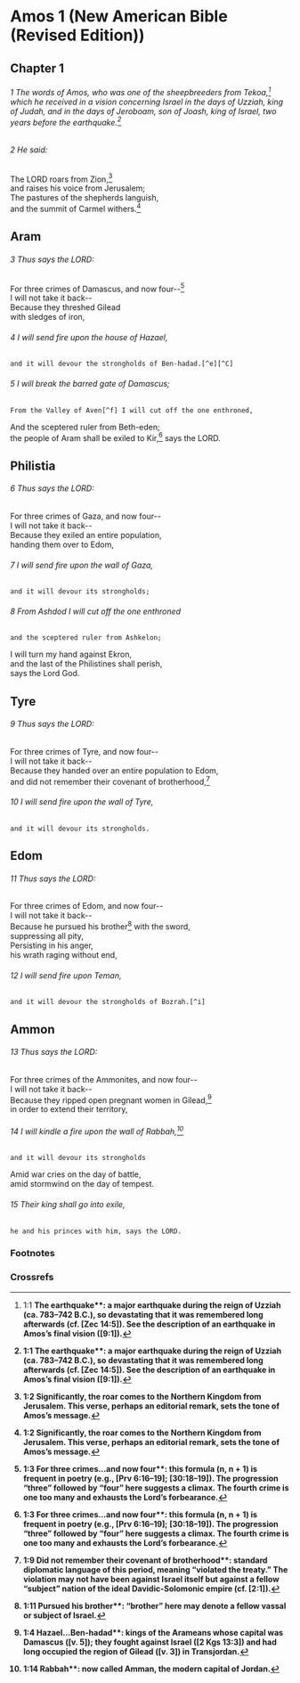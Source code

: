 
# Amos 1 (New American Bible (Revised Edition))
## Chapter 1

###### 1 The words of Amos, who was one of the sheepbreeders from Tekoa,[^A] which he received in a vision concerning Israel in the days of Uzziah, king of Judah, and in the days of Jeroboam, son of Joash, king of Israel, two years before the earthquake.[^a]  
###### 2 He said:
The LORD roars from Zion,[^b]  
    and raises his voice from Jerusalem;  
The pastures of the shepherds languish,  
    and the summit of Carmel withers.[^B]

## Aram

###### 3 Thus says the LORD:
For three crimes of Damascus, and now four--[^d]  
    I will not take it back--  
Because they threshed Gilead  
    with sledges of iron,  

###### 4 I will send fire upon the house of Hazael,  
    and it will devour the strongholds of Ben-hadad.[^e][^C]  

###### 5 I will break the barred gate of Damascus;  
    From the Valley of Aven[^f] I will cut off the one enthroned,  
And the sceptered ruler from Beth-eden;  
    the people of Aram shall be exiled to Kir,[^D] says the LORD.

## Philistia

###### 6 Thus says the LORD:
For three crimes of Gaza, and now four--  
    I will not take it back--  
Because they exiled an entire population,  
    handing them over to Edom,  

###### 7 I will send fire upon the wall of Gaza,  
    and it will devour its strongholds;  

###### 8 From Ashdod I will cut off the one enthroned  
    and the sceptered ruler from Ashkelon;  
I will turn my hand against Ekron,  
    and the last of the Philistines shall perish,  
    says the Lord God.

## Tyre

###### 9 Thus says the LORD:
For three crimes of Tyre, and now four--  
    I will not take it back--  
Because they handed over an entire population to Edom,  
    and did not remember their covenant of brotherhood,[^g]  

###### 10 I will send fire upon the wall of Tyre,  
    and it will devour its strongholds.

## Edom

###### 11 Thus says the LORD:
For three crimes of Edom, and now four--  
    I will not take it back--  
Because he pursued his brother[^h] with the sword,  
    suppressing all pity,  
Persisting in his anger,  
    his wrath raging without end,  

###### 12 I will send fire upon Teman,  
    and it will devour the strongholds of Bozrah.[^i]

## Ammon

###### 13 Thus says the LORD:
For three crimes of the Ammonites, and now four--  
    I will not take it back--  
Because they ripped open pregnant women in Gilead,[^E]  
    in order to extend their territory,  

###### 14 I will kindle a fire upon the wall of Rabbah,[^j]  
    and it will devour its strongholds  
Amid war cries on the day of battle,  
    amid stormwind on the day of tempest.  

###### 15 Their king shall go into exile,  
    he and his princes with him, says the LORD.

### Footnotes
[^a]: 1:1 <b class="catch-word">The earthquake**: a major earthquake during the reign of Uzziah (ca. 783–742 B.C.), so devastating that it was remembered long afterwards (cf. [Zec 14:5]). See the description of an earthquake in Amos’s final vision ([9:1]).
[^b]: 1:2 Significantly, the roar comes to the Northern Kingdom from Jerusalem. This verse, perhaps an editorial remark, sets the tone of Amos’s message.
[^c]: 1:3–2:16 All the nations mentioned here may have been part of the ideal empire of David-Solomon (cf. [1 Kgs 5:1]; [2 Kgs 14:25]). Certain standards of conduct were expected not only in their relations with Israel but also with one another.
[^d]: 1:3 <b class="catch-word">For three crimes…and now four**: this formula (n, n + 1) is frequent in poetry (e.g., [Prv 6:16–19]; [30:18–19]). The progression “three” followed by “four” here suggests a climax. The fourth crime is one too many and exhausts the Lord’s forbearance.
[^e]: 1:4 <b class="catch-word">Hazael…Ben-hadad**: kings of the Arameans whose capital was Damascus ([v. 5]); they fought against Israel ([2 Kgs 13:3]) and had long occupied the region of Gilead ([v. 3]) in Transjordan.
[^f]: 1:5 <b class="catch-word">Valley of Aven**: lit., “valley of wickedness,” perhaps a distortion of a place name in Aramean territory, identity unknown. <b class="catch-word">Beth-eden**: an Aramean city-state on the Euphrates, about two hundred miles northeast of Damascus, called _Bit-adini_ in Assyro-Babylonian texts. <b class="catch-word">Kir**: cf. [9:7]; probably to be identified with the city of Emar on the Euphrates, a major Aramean center in the Late Bronze Age. One text from this site calls the king of Emar “the king of the people of the land of Kir.”
[^g]: 1:9 <b class="catch-word">Did not remember their covenant of brotherhood**: standard diplomatic language of this period, meaning “violated the treaty.” The violation may not have been against Israel itself but against a fellow “subject” nation of the ideal Davidic-Solomonic empire (cf. [2:1]).
[^h]: 1:11 <b class="catch-word">Pursued his brother**: “brother” here may denote a fellow vassal or subject of Israel.
[^i]: 1:12 <b class="catch-word">Teman…Bozrah**: two of the chief cities of Edom; cf. [Jer 49:20].
[^j]: 1:14 <b class="catch-word">Rabbah**: now called Amman, the modern capital of Jordan.

### Crossrefs
[^A]: Zec 14:5.
[^B]: Jer 25:30; Jl 4:16.
[^C]: 2 Kgs 13:3–7; Hos 8:14.
[^D]: 2 Kgs 16:9.
[^E]: 2 Kgs 8:12; 15:16.

